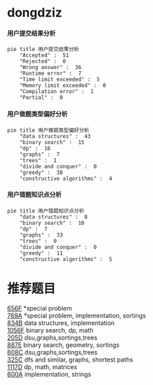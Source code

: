 # dongdziz

<!-- tabs:start -->



#### **用户提交结果分析**

```mermaid
pie title 用户提交结果分析
    "Accepted" :  51
    "Rejected" :  0
    "Wrong answer" :  36
    "Runtime error" :  7
    "Time limit exceeded" :  5
    "Memory limit exceeded" :  0
    "Compilation error" :  1
    "Partial" :  0
```

#### **用户做题类型偏好分析**

```mermaid
pie title 用户做题类型偏好分析
    "data structures" :  43
    "binary search" :  15
    "dp" :  16
    "graphs" :  7
    "trees" :  1
    "divide and conquer" :  0
    "greedy" :  38
    "constructive algorithms" :  4
```
#### **用户错题知识点分析**

```mermaid
pie title 用户错题知识点分析
    "data structures" :  8
    "binary search" :  10
    "dp" :  7
    "graphs" :  33
    "trees" :  0
    "divide and conquer" :  0
    "greedy" :  11
    "constructive algorithms" :  5
```



<!-- tabs:end -->
# 推荐题目
[656F](https://codeforces.com/contest/656/problem/F)		*special problem		  
[769A](https://codeforces.com/contest/769/problem/A)		*special problem,
                        implementation,
                        sortings		  
[834B](https://codeforces.com/contest/834/problem/B)		data structures,
                        implementation		  
[1056F](https://codeforces.com/contest/1056/problem/F)		binary search,
                        dp,
                        math		  
[205D](https://codeforces.com/contest/205/problem/D)		dsu,graphs,sortings,trees		  
[887E](https://codeforces.com/contest/887/problem/E)		binary search,
                        geometry,
                        sortings		  
[608C](https://codeforces.com/contest/608/problem/C)		dsu,graphs,sortings,trees		  
[325C](https://codeforces.com/contest/325/problem/C)		dfs and similar,
                        graphs,
                        shortest paths		  
[1117D](https://codeforces.com/contest/1117/problem/D)		dp,
                        math,
                        matrices		  
[600A](https://codeforces.com/contest/600/problem/A)		implementation,
                        strings		  
